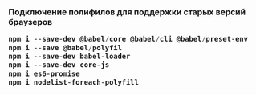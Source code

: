 <h3>Подключение полифилов для поддержки старых версий браузеров


```javascript
npm i --save-dev @babel/core @babel/cli @babel/preset-env
npm i --save @babel/polyfil
npm i --save-dev babel-loader
npm i --save-dev core-js
npm i es6-promise
npm i nodelist-foreach-polyfill
```